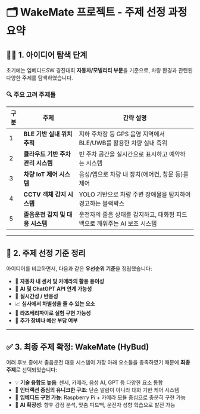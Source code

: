 # 🗂️ WakeMate 프로젝트 - 주제 선정 과정 요약

## 🕵️‍♂️ 1. 아이디어 탐색 단계
초기에는 임베디드SW 경진대회 **자동차/모빌리티 부문**을 기준으로, 차량 환경과 관련된 다양한 주제를 탐색하였습니다.

### 🔍 주요 고려 주제들
| 구분 | 주제 | 간략 설명 |
|------|------|-----------|
| 1 | **BLE 기반 실내 위치 추적** | 지하 주차장 등 GPS 음영 지역에서 BLE/UWB를 활용한 차량 실내 측위 |
| 2 | **클라우드 기반 주차 관리 시스템** | 빈 주차 공간을 실시간으로 표시하고 예약하는 시스템 |
| 3 | **차량 IoT 제어 시스템** | 음성/앱으로 차량 내 장치(에어컨, 창문 등)를 제어 |
| 4 | **CCTV 객체 감지 시스템** | YOLO 기반으로 차량 주변 장애물을 탐지하여 경고하는 블랙박스 |
| 5 | **졸음운전 감지 및 대응 시스템** | 운전자의 졸음 상태를 감지하고, 대화형 피드백으로 깨워주는 AI 보조 시스템 |

---

## 🧠 2. 주제 선정 기준 정리
아이디어를 비교하면서, 다음과 같은 **우선순위 기준**을 정립했습니다:

- 🚗 **자동차 내 센서 및 카메라의 활용 용이성**
- 🧠 **AI 및 ChatGPT API 연계 가능성**
- 📶 **실시간성 / 반응성**
- 📈 **심사에서 차별성을 줄 수 있는 요소**
- 🧪 **라즈베리파이로 실험 구현 가능성**
- 🔧 **추가 장비나 예산 부담 여부**

---

## ✅ 3. 최종 주제 확정: WakeMate (HyBud)

여러 후보 중에서 졸음운전 대응 시스템이 가장 아래 요소들을 충족하였기 때문에 **최종 주제**로 선택되었습니다:

- 💡 **기술 융합도 높음**: 센서, 카메라, 음성 AI, GPT 등 다양한 요소 통합
- 🔄 **인터랙션 중심의 유니크한 구조**: 단순 알람이 아니라 대화 기반 케어 시스템
- 🧪 **임베디드 구현 가능**: Raspberry Pi + 카메라 모듈 중심으로 충분히 구현 가능
- 🧠 **AI 확장성**: 향후 감정 분석, 맞춤 피드백, 운전자 성향 학습으로 발전 가능
